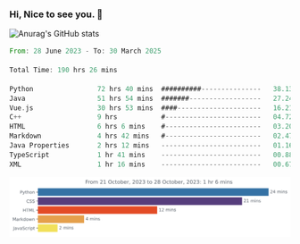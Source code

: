 ### Hi, Nice to see you. 👋

<!--
**EtherFin/EtherFin** is a ✨ _special_ ✨ repository because its `README.md` (this file) appears on your GitHub profile.

Here are some ideas to get you started:

- 🔭 I’m currently working on ...
- 🌱 I’m currently learning ...
- 👯 I’m looking to collaborate on ...
- 🤔 I’m looking for help with ...
- 💬 Ask me about ...
- 📫 How to reach me: ...
- 😄 Pronouns: ...
- ⚡ Fun fact: ...
-->


![Anurag's GitHub stats](https://github-readme-stats.vercel.app/api?username=EtherFin&bg_color=30,e96443,e97f43,e99943,e9b443,e9ce43,e9e843,d3e943,bee943,a9e943,94e943&title_color=fff&text_color=000&show_icons=true&icon_color=000)


<!--START_SECTION:waka-->

```rust
From: 28 June 2023 - To: 30 March 2025

Total Time: 190 hrs 26 mins

Python                72 hrs 40 mins  ##########---------------   38.13 %
Java                  51 hrs 54 mins  #######------------------   27.24 %
Vue.js                30 hrs 53 mins  ####---------------------   16.21 %
C++                   9 hrs           #------------------------   04.72 %
HTML                  6 hrs 6 mins    #------------------------   03.20 %
Markdown              4 hrs 42 mins   #------------------------   02.47 %
Java Properties       2 hrs 12 mins   -------------------------   01.16 %
TypeScript            1 hr 41 mins    -------------------------   00.88 %
XML                   1 hr 16 mins    -------------------------   00.67 %
```

<!--END_SECTION:waka-->

<img
  src="https://github.com/EtherFin/EtherFin/blob/master/images/stat.svg"
  alt="Work Dashboard"
/>

